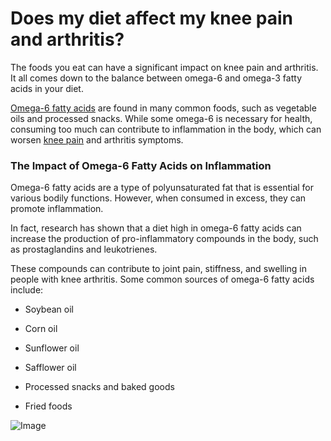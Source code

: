 # Does my diet affect my knee pain and arthritis?

The foods you eat can have a significant impact on knee pain and arthritis. It all comes down to the balance between omega-6 and omega-3 fatty acids in your diet.

[Omega-6 fatty acids](https://www.drberg.com/blog/omega-6-fats-and-inflammation) are found in many common foods, such as vegetable oils and processed snacks. While some omega-6 is necessary for health, consuming too much can contribute to inflammation in the body, which can worsen [knee pain](https://www.drberg.com/blog/knee-pain-relief) and arthritis symptoms.

### **The Impact of Omega-6 Fatty Acids on Inflammation**

Omega-6 fatty acids are a type of polyunsaturated fat that is essential for various bodily functions. However, when consumed in excess, they can promote inflammation.

In fact, research has shown that a diet high in omega-6 fatty acids can increase the production of pro-inflammatory compounds in the body, such as prostaglandins and leukotrienes.

These compounds can contribute to joint pain, stiffness, and swelling in people with knee arthritis. Some common sources of omega-6 fatty acids include:

- Soybean oil

- Corn oil

- Sunflower oil

- Safflower oil

- Processed snacks and baked goods

- Fried foods

![Image](https://drberg-dam.imgix.net/food-images/keto-diet-food-ingredients.jpg?w=992&auto=compress,format)